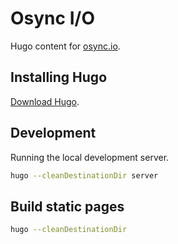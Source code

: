 # Osync I/O

Hugo content for [osync.io](https://osync.io).

## Installing Hugo

[Download Hugo](https://github.com/gohugoio/hugo/releases).

## Development

Running the local development server.

```sh
hugo --cleanDestinationDir server
```

## Build static pages

```sh
hugo --cleanDestinationDir
```
